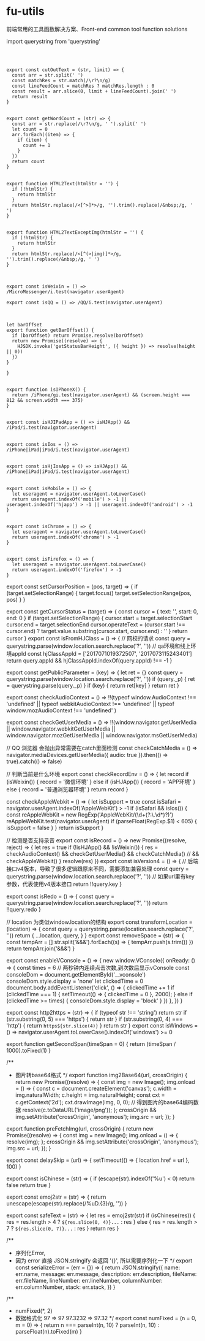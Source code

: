 # fu-utils
前端常用的工具函数解决方案、Front-end common tool function solutions


import querystring from 'querystring'

##
```

```


##
```
export const cutOutText = (str, limit) => {
  const arr = str.split(' ')
  const matchRes = str.match(/\r?\n/g)
  const lineFeedCount = matchRes ? matchRes.length : 0
  const result = arr.slice(0, limit + lineFeedCount).join(' ')
  return result
}

```



##
```
export const getWordCount = (str) => {
  const arr = str.replace(/\r?\n/g, ' ').split(' ')
  let count = 0
  arr.forEach((item) => {
    if (item) {
      count += 1
    }
  })
  return count
}
```


##
```
export function HTML2Text(htmlStr = '') {
  if (!htmlStr) {
    return htmlStr
  }
  return htmlStr.replace(/<[^>]*>/g, '').trim().replace(/&nbsp;/g, ' ')
}

```


##
```
export function HTML2TextExceptImg(htmlStr = '') {
  if (!htmlStr) {
    return htmlStr
  }
  return htmlStr.replace(/<[^(>|img)]*>/g, '').trim().replace(/&nbsp;/g, ' ')
}
```


##
```

export const isWeixin = () => /MicroMessenger/i.test(navigator.userAgent)

export const isQQ = () => /QQ/i.test(navigator.userAgent)

```

##
```

let barOffset
export function getBarOffset() {
  if (barOffset) return Promise.resolve(barOffset)
  return new Promise((resolve) => {
    HJSDK.invoke('getStatusBarHeight', ({ height }) => resolve(height || 0))
  })
}

}
```


##
```
export function isIPhoneX() {
  return /iPhone/gi.test(navigator.userAgent) && (screen.height === 812 && screen.width === 375)
}

```


##
```
export const isHJIPadApp = () => isHJApp() && /iPad/i.test(navigator.userAgent)
```


##
```
export const isIos = () => /iPhone|iPad|iPod/i.test(navigator.userAgent)

```



##
```
export const isHjIosApp = () => isHJApp() && /iPhone|iPad|iPod/i.test(navigator.userAgent)

```


##
```
export const isMobile = () => {
  let useragent = navigator.userAgent.toLowerCase()
  return useragent.indexOf('mobile') > -1 || useragent.indexOf('hjapp') > -1 || useragent.indexOf('android') > -1
}
```
##
```
export const isChrome = () => {
  let useragent = navigator.userAgent.toLowerCase()
  return useragent.indexOf('chrome') > -1
}
```

##
```
export const isFirefox = () => {
  let useragent = navigator.userAgent.toLowerCase()
  return useragent.indexOf('firefox') > -1
}
```




















export const setCursorPosition = (pos, target) => {
  if (target.setSelectionRange) {
    target.focus()
    target.setSelectionRange(pos, pos)
  }
}

export const getCursorStatus = (target) => {
  const cursor = { text: '', start: 0, end: 0 }
  if (target.setSelectionRange) {
    cursor.start = target.selectionStart
    cursor.end = target.selectionEnd
    cursor.operateText = (cursor.start !== cursor.end) ? target.value.substring(cursor.start, cursor.end) : ''
  }
  return cursor
}
export const isFromHJClass = () => {
  // 网校的请求
  const query = querystring.parse(window.location.search.replace('?', ''))
  // qa环境和线上环境appId
  const hjClassAppId = ['2017071019372507', '2017073115243401']
  return query.appId && hjClassAppId.indexOf(query.appId) !== -1
}


export const getPublicParameter = (key) => {
  let ret = {}
  const query = querystring.parse(window.location.search.replace('?', ''))
  if (query._p) {
    ret = querystring.parse(query._p)
  }
  if (key) {
    return ret[key]
  }
  return ret
}


export const checkAudioContext = () => !!(typeof window.AudioContext !== 'undefined'
  || typeof webkitAudioContext !== 'undefined'
  || typeof window.mozAudioContext !== 'undefined'
)

export const checkGetUserMedia = () => !!(window.navigator.getUserMedia || window.navigator.webkitGetUserMedia
  || window.navigator.mozGetUserMedia || window.navigator.msGetUserMedia)

// QQ 浏览器 会抛出异常需要在catch里面检测
const checkCatchMedia = () => navigator.mediaDevices.getUserMedia({ audio: true }).then(() => true).catch(() => false)

// 判断当前是什么环境
export const checkRecordEnv = () => {
  let record
  if (isWeixin()) {
    record = '微信环境'
  } else if (isHJApp()) {
    record = 'APP环境'
  } else {
    record = '普通浏览器环境'
  }
  return record
}

const checkAppleWebkit = () => {
  let isSupport = true
  const isSafari = navigator.userAgent.indexOf('AppleWebKit') > -1
  if (isSafari && isIos()) {
    const reAppleWebKit = new RegExp('AppleWebKit/(\\d+(?:\\.\\d*)?)')
    reAppleWebKit.test(navigator.userAgent)
    if (parseFloat(RegExp.$1) < 605) {
      isSupport = false
    }
  }
  return isSupport
}

// 检测是否支持录音
export const isRecord = () => new Promise((resolve, reject) => {
  let res = true
  if (!isHJApp() && !isWeixin()) {
    res = checkAudioContext() && checkGetUserMedia() && checkCatchMedia()
    // && checkAppleWebkit()
  }
  resolve(res)
})
export const isVersion4 = () => {
  // 后端接口v4版本，导致了很多逻辑跟原来不同，需要添加兼容处理
  const query = querystring.parse(window.location.search.replace('?', ''))
  // 如果url里有key参数，代表使用v4版本接口
  return !!query.key
}

export const isRedo = () => {
  const query = querystring.parse(window.location.search.replace('?', ''))
  return !!query.redo
}

// location 为类似window.location的结构
export const transformLocation = (location) => {
  const query = querystring.parse(location.search.replace('?', ''))
  return {
    ...location,
    query,
  }
}
export const removeSpace = (str) => {
  const tempArr = []
  str.split('&&&').forEach((s) => {
    tempArr.push(s.trim())
  })
  return tempArr.join('&&&')
}

export const enableVConsole = () => {
  new window.VConsole({
    onReady: () => {
      const times = 6 // 两秒钟内连续点击次数,到次数后显示vConsole
      const consoleDom = document.getElementById('__vconsole')
      consoleDom.style.display = 'none'
      let clickedTime = 0
      document.body.addEventListener('click', () => {
        clickedTime += 1
        if (clickedTime === 1) {
          setTimeout(() => {
            clickedTime = 0
          }, 2000);
        } else if (clickedTime >= times) {
          consoleDom.style.display = 'block'
        }
      })
    },
  })
}

export const http2https = (str) => {
  if (typeof str !== 'string') return str
  if (str.substring(0, 5) === 'https') {
    return str
  } if (str.substring(0, 4) === 'http') {
    return `https${str.slice(4)}`
  }
  return str
}
export const isWindows = () => navigator.userAgent.toLowerCase().indexOf('windows') >= 0

export function getSecondSpan(timeSpan = 0) {
  return (timeSpan / 1000).toFixed(1)
}

/**
 * 图片转base64格式
 */
export function img2Base64(url, crossOrigin) {
  return new Promise((resolve) => {
    const img = new Image();
    img.onload = () => {
      const c = document.createElement('canvas');
      c.width = img.naturalWidth;
      c.height = img.naturalHeight;
      const cxt = c.getContext('2d');
      cxt.drawImage(img, 0, 0);
      // 得到图片的base64编码数据
      resolve(c.toDataURL('image/png'));
    };
    crossOrigin && img.setAttribute('crossOrigin', 'anonymous');
    img.src = url;
  });
}

export function preFetchImg(url, crossOrigin) {
  return new Promise((resolve) => {
    const img = new Image();
    img.onload = () => {
      resolve(img);
    };
    crossOrigin && img.setAttribute('crossOrigin', 'anonymous');
    img.src = url;
  });
}

export const delaySkip = (url) => {
  setTimeout(() => {
    location.href = url
  }, 100)
}

export const isChinese = (str) => {
  if (escape(str).indexOf('%u') < 0) return false
  return true
}

export const emoj2str = (str) => {
  return unescape(escape(str).replace(/\%uD.{3}/g, ''))
}

export const safeText = (str) => {
  let res = emoj2str(str)
  if (isChinese(res)) {
    res = res.length > 4 ? `${res.slice(0, 4)}...` : res
  } else {
    res = res.length > 7 ? `${res.slice(0, 7)}...` : res
  }
  return res
}

/**
 * 序列化Error,
 * 因为 error 直接 JSON.stringify 会返回 '{}', 所以需要序列化一下
 */
export const serializeError = (err = {}) => {
  return JSON.stringify({
    name: err.name,
    message: err.message,
    description: err.description,
    fileName: err.fileName,
    lineNumber: err.lineNumber,
    columnNumber: err.columnNumber,
    stack: err.stack,
  })
}

/**
 * numFixed(*, 2)
 * 数据格式化 97 => 97  97.3232 => 97.32
 */
export const numFixed = (n = 0, m = 0) => {
  return n === parseInt(n, 10) ? parseInt(n, 10) : parseFloat(n).toFixed(m)
}
